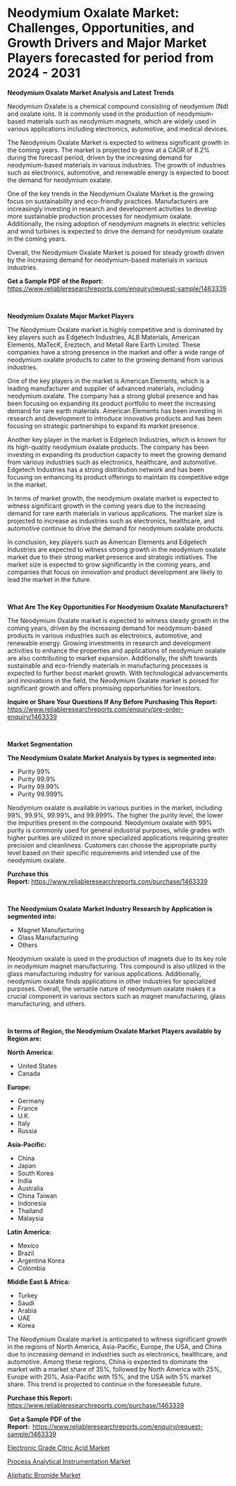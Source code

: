 <p><h1>Neodymium Oxalate Market: Challenges, Opportunities, and Growth Drivers and Major Market Players forecasted for period from 2024 - 2031</h1></p><p><strong>Neodymium Oxalate Market Analysis and Latest Trends</strong></p>
<p><p>Neodymium Oxalate is a chemical compound consisting of neodymium (Nd) and oxalate ions. It is commonly used in the production of neodymium-based materials such as neodymium magnets, which are widely used in various applications including electronics, automotive, and medical devices.</p><p>The Neodymium Oxalate Market is expected to witness significant growth in the coming years. The market is projected to grow at a CAGR of 8.2% during the forecast period, driven by the increasing demand for neodymium-based materials in various industries. The growth of industries such as electronics, automotive, and renewable energy is expected to boost the demand for neodymium oxalate.</p><p>One of the key trends in the Neodymium Oxalate Market is the growing focus on sustainability and eco-friendly practices. Manufacturers are increasingly investing in research and development activities to develop more sustainable production processes for neodymium oxalate. Additionally, the rising adoption of neodymium magnets in electric vehicles and wind turbines is expected to drive the demand for neodymium oxalate in the coming years.</p><p>Overall, the Neodymium Oxalate Market is poised for steady growth driven by the increasing demand for neodymium-based materials in various industries.</p></p>
<p><strong>Get a Sample PDF of the Report:&nbsp;</strong> <a href="https://www.reliableresearchreports.com/enquiry/request-sample/1463339">https://www.reliableresearchreports.com/enquiry/request-sample/1463339</a></p>
<p>&nbsp;</p>
<p><strong>Neodymium Oxalate Major Market Players</strong></p>
<p><p>The Neodymium Oxalate market is highly competitive and is dominated by key players such as Edgetech Industries, ALB Materials, American Elements, MaTecK, Ereztech, and Metall Rare Earth Limited. These companies have a strong presence in the market and offer a wide range of neodymium oxalate products to cater to the growing demand from various industries.</p><p>One of the key players in the market is American Elements, which is a leading manufacturer and supplier of advanced materials, including neodymium oxalate. The company has a strong global presence and has been focusing on expanding its product portfolio to meet the increasing demand for rare earth materials. American Elements has been investing in research and development to introduce innovative products and has been focusing on strategic partnerships to expand its market presence.</p><p>Another key player in the market is Edgetech Industries, which is known for its high-quality neodymium oxalate products. The company has been investing in expanding its production capacity to meet the growing demand from various industries such as electronics, healthcare, and automotive. Edgetech Industries has a strong distribution network and has been focusing on enhancing its product offerings to maintain its competitive edge in the market.</p><p>In terms of market growth, the neodymium oxalate market is expected to witness significant growth in the coming years due to the increasing demand for rare earth materials in various applications. The market size is projected to increase as industries such as electronics, healthcare, and automotive continue to drive the demand for neodymium oxalate products.</p><p>In conclusion, key players such as American Elements and Edgetech Industries are expected to witness strong growth in the neodymium oxalate market due to their strong market presence and strategic initiatives. The market size is expected to grow significantly in the coming years, and companies that focus on innovation and product development are likely to lead the market in the future.</p></p>
<p>&nbsp;</p>
<p><strong>What Are The Key Opportunities For Neodymium Oxalate Manufacturers?</strong></p>
<p><p>The Neodymium Oxalate market is expected to witness steady growth in the coming years, driven by the increasing demand for neodymium-based products in various industries such as electronics, automotive, and renewable energy. Growing investments in research and development activities to enhance the properties and applications of neodymium oxalate are also contributing to market expansion. Additionally, the shift towards sustainable and eco-friendly materials in manufacturing processes is expected to further boost market growth. With technological advancements and innovations in the field, the Neodymium Oxalate market is poised for significant growth and offers promising opportunities for investors.</p></p>
<p><strong>Inquire or Share Your Questions If Any Before Purchasing This Report:</strong> <a href="https://www.reliableresearchreports.com/enquiry/pre-order-enquiry/1463339">https://www.reliableresearchreports.com/enquiry/pre-order-enquiry/1463339</a></p>
<p>&nbsp;</p>
<p><strong>Market Segmentation</strong></p>
<p><strong>The Neodymium Oxalate Market Analysis by types is segmented into:</strong></p>
<p><ul><li>Purity 99%</li><li>Purity 99.9%</li><li>Purity 99.99%</li><li>Purity 99.999%</li></ul></p>
<p><p>Neodymium oxalate is available in various purities in the market, including 99%, 99.9%, 99.99%, and 99.999%. The higher the purity level, the lower the impurities present in the compound. Neodymium oxalate with 99% purity is commonly used for general industrial purposes, while grades with higher purities are utilized in more specialized applications requiring greater precision and cleanliness. Customers can choose the appropriate purity level based on their specific requirements and intended use of the neodymium oxalate.</p></p>
<p><strong>Purchase this Report:&nbsp;</strong><a href="https://www.reliableresearchreports.com/purchase/1463339">https://www.reliableresearchreports.com/purchase/1463339</a></p>
<p>&nbsp;</p>
<p><strong>The Neodymium Oxalate Market Industry Research by Application is segmented into:</strong></p>
<p><ul><li>Magnet Manufacturing</li><li>Glass Manufacturing</li><li>Others</li></ul></p>
<p><p>Neodymium oxalate is used in the production of magnets due to its key role in neodymium magnet manufacturing. This compound is also utilized in the glass manufacturing industry for various applications. Additionally, neodymium oxalate finds applications in other industries for specialized purposes. Overall, the versatile nature of neodymium oxalate makes it a crucial component in various sectors such as magnet manufacturing, glass manufacturing, and others.</p></p>
<p>&nbsp;</p>
<p><strong>In terms of Region, the Neodymium Oxalate Market Players available by Region are:</strong></p>
<p>
    <p> <strong> North America: </strong>
        <ul>
            <li>United States</li>
            <li>Canada</li>
        </ul>
        </p> 
    <p> <strong> Europe: </strong>
        <ul>
            <li>Germany</li>
            <li>France</li>
            <li>U.K.</li>
            <li>Italy</li>
            <li>Russia</li>
        </ul>
        </p> 
    <p> <strong> Asia-Pacific: </strong>
        <ul>
            <li>China</li>
            <li>Japan</li>
            <li>South Korea</li>
            <li>India</li>
            <li>Australia</li>
            <li>China Taiwan</li>
            <li>Indonesia</li>
            <li>Thailand</li>
            <li>Malaysia</li>
        </ul>
        </p> 
    <p> <strong> Latin America: </strong>
        <ul>
            <li>Mexico</li>
            <li>Brazil</li>
            <li>Argentina Korea</li>
            <li>Colombia</li>
        </ul>
        </p> 
    <p> <strong> Middle East & Africa: </strong>
        <ul>
            <li>Turkey</li>
            <li>Saudi</li>
            <li>Arabia</li>
            <li>UAE</li>
            <li>Korea</li>
        </ul>
    </p>
    </p>
<p><p>The Neodymium Oxalate market is anticipated to witness significant growth in the regions of North America, Asia-Pacific, Europe, the USA, and China due to increasing demand in industries such as electronics, healthcare, and automotive. Among these regions, China is expected to dominate the market with a market share of 35%, followed by North America with 25%, Europe with 20%, Asia-Pacific with 15%, and the USA with 5% market share. This trend is projected to continue in the foreseeable future.</p></p>
<p><strong>Purchase this Report: </strong><a href="https://www.reliableresearchreports.com/purchase/1463339">https://www.reliableresearchreports.com/purchase/1463339</a></p>
<p>&nbsp;<strong>Get a Sample PDF of the Report:&nbsp;&nbsp;</strong><a href="https://www.reliableresearchreports.com/enquiry/request-sample/1463339">https://www.reliableresearchreports.com/enquiry/request-sample/1463339</a></p>
<p><strong></strong></p>
<p><p><a href="https://view.publitas.com/reportprime-1/global-electronic-grade-citric-acid-market-by-types-applications-and-major-players-with-regional-growth-rate-analysis-and-development-situation-from-2023-to-2030/">Electronic Grade Citric Acid Market</a></p><p><a href="https://view.publitas.com/reportprime-1/process-analytical-instrumentation-market-size-and-growth-market-segmentation-regional-and-country-breakdowns-and-market-trends-for-period-from-2023-2030/">Process Analytical Instrumentation Market</a></p><p><a href="https://view.publitas.com/reportprime-1/aliphatic-bromide-market-research-report-unlocks-analysis-on-the-market-financial-status-market-size-and-market-revenue-upto-2030/">Aliphatic Bromide Market</a></p></p>